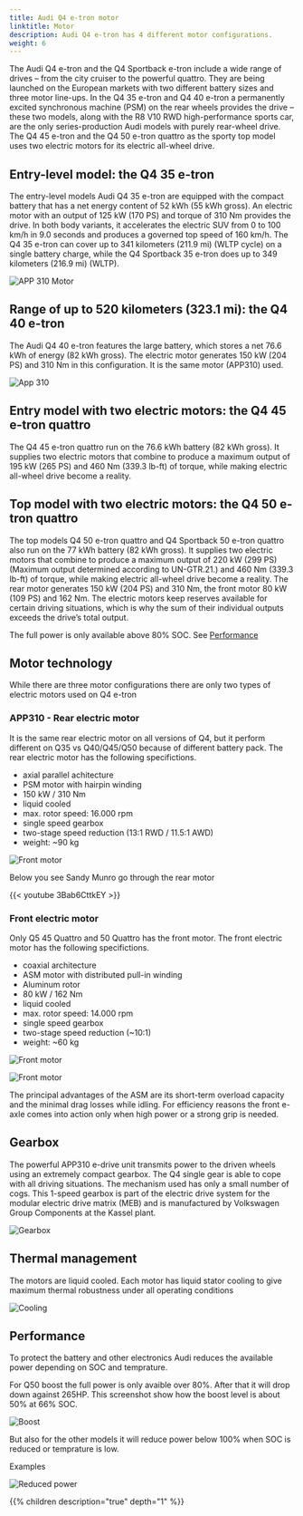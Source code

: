 ```yaml
---
title: Audi Q4 e-tron motor
linktitle: Motor
description: Audi Q4 e-tron has 4 different motor configurations.
weight: 6
---
```


The Audi Q4 e-tron and the Q4 Sportback e-tron include a wide range of drives – from the city cruiser to the powerful quattro. They are being launched on the European markets with two different battery sizes and three motor line-ups. In the Q4 35 e-tron and Q4 40 e-tron a permanently excited synchronous machine (PSM) on the rear wheels provides the drive – these two models, along with the R8 V10 RWD high-performance sports car, are the only series-production Audi models with purely rear-wheel drive. The Q4 45 e-tron and the Q4 50 e-tron quattro as the sporty top model uses two electric motors for its electric all-wheel drive.

## Entry-level model: the Q4 35 e-tron

The entry-level models Audi Q4 35 e-tron are equipped with the compact battery that has a net energy content of 52 kWh (55 kWh gross). An electric motor with an output of 125 kW (170 PS) and
torque of 310 Nm provides the drive. In both body variants, it accelerates the electric SUV from 0 to 100 km/h in 9.0 seconds and produces a governed top speed of 160 km/h.
The Q4 35 e-tron can cover up to 341 kilometers (211.9 mi) (WLTP cycle) on a single battery charge, while the Q4 Sportback 35 e-tron does up to 349 kilometers (216.9 mi) (WLTP).

![APP 310 Motor](app310b.jpg "APP 310 motor")

## Range of up to 520 kilometers (323.1 mi): the Q4 40 e-tron

The Audi Q4 40 e-tron features the large battery, which stores a net 76.6 kWh of energy (82 kWh gross).
The electric motor generates 150 kW (204 PS) and 310 Nm in this configuration. It is the same motor (APP310) used.

![App 310](app310bag.jpg "The APP 310 motor is so small it fit in a bag")

## Entry model with two electric motors: the Q4 45 e-tron quattro

The Q4 45 e-tron quattro run on the 76.6 kWh battery (82 kWh gross). It supplies two electric motors that combine to produce a maximum output of 195 kW (265 PS) and 460 Nm (339.3 lb-ft) of torque, while making electric all-wheel drive become a reality. 

## Top model with two electric motors: the Q4 50 e-tron quattro

The top models Q4 50 e-tron quattro and Q4 Sportback 50 e-tron quattro also run on the 77 kWh battery (82 kWh gross). It supplies two electric motors that combine to produce a maximum output of 220 kW (299 PS)(Maximum output determined according to UN-GTR.21.) and 460 Nm (339.3 lb-ft) of torque, while making electric all-wheel drive become a reality. The rear motor generates 150 kW (204 PS) and 310 Nm, the front motor 80 kW (109 PS) and 162 Nm. The electric motors keep reserves available for certain driving situations, which is why the sum of their individual outputs exceeds the drive’s total output.

The full power is only available above 80% SOC. See [Performance](#performance)

## Motor technology

While there are three motor configurations there are only two types of electric motors used on Q4 e-tron

### APP310 - Rear electric motor

It is the same rear electric motor on all versions of Q4, but it perform different
on Q35 vs Q40/Q45/Q50 because of different battery pack. The rear electric motor has the following specifictions.

- axial parallel achitecture
- PSM motor with hairpin winding
- 150 kW / 310 Nm
- liquid cooled
- max. rotor speed: 16.000 rpm
- single speed gearbox
- two-stage speed reduction (13:1 RWD / 11.5:1 AWD)
- weight: ~90 kg

![Front motor](rearmotor_1.jpg "Rear electric motor")

Below you see Sandy Munro go through the rear motor

{{< youtube 3Bab6CttkEY >}}


### Front electric motor

Only Q5 45 Quattro and 50 Quattro has the front motor. The front electric motor has the following specifictions.

- coaxial architecture
- ASM motor with distributed pull-in winding
- Aluminum rotor
- 80 kW / 162 Nm
- liquid cooled
- max. rotor speed: 14.000 rpm
- single speed gearbox
- two-stage speed reduction (~10:1)
- weight: ~60 kg

![Front motor](frontmotor_1.jpg "Front electric motor")

![Front motor](frontmotor_2.jpg "Front electric motor")

The principal advantages of the ASM are its short-term overload capacity and the minimal drag losses while idling. For efficiency reasons the front e-axle comes into action only when high power or a strong grip is needed.

## Gearbox

The powerful APP310 e-drive unit transmits power to the driven wheels using an extremely compact gearbox. The Q4 single gear is able to cope with all driving situations. The mechanism used has only a small number of cogs. This 1-speed gearbox is part of the electric drive system for the modular electric drive matrix (MEB) and is manufactured by Volkswagen Group Components at the Kassel plant.

![Gearbox](gearbox.jpg "APP310 gearbox")

## Thermal management

The motors are liquid cooled. Each motor has liquid stator cooling to give maximum thermal robustness under all operating conditions

![Cooling](cooling.jpg "Audi Q4 45/50 e-tron liquid cooling of front and rear motors")

## Performance

To protect the battery and other electronics Audi reduces the available power depending on SOC and temprature.

For Q50 boost the full power is only avaible over 80%.  After that it will drop down against 265HP. This screenshot show how the boost level is about 50% at 66% SOC.

![Boost](boost.jpg "about 50% boost at 66% SOC")

But also for the other models it will reduce power below 100% when SOC is reduced or temprature is low.

Examples

![Reduced power](vc2.jpg "70% power on 32% SOC and 0.5 degree")

{{% children description="true" depth="1" %}}
